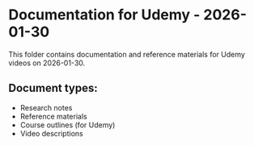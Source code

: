 # Documentation for Udemy - 2026-01-30

This folder contains documentation and reference materials for Udemy videos on 2026-01-30.

## Document types:
- Research notes
- Reference materials
- Course outlines (for Udemy)
- Video descriptions

